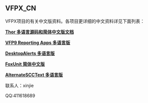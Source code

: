 ## VFPX_CN
VFPX项目的有关中文版资料。各项目更详细的中文资料详见下面列表：

**[Thor 多语言源码和简体中文版文档](https://github.com/vfp9/Thor_CN)**

**[VFP9 Reporting Apps 多语言版](https://github.com/vfp9/ReportingApps)**

**[DesktopAlerts 多语言版](https://github.com/vfp9/DesktopAlerts)**

**[FoxUnit 简体中文版](https://github.com/vfp9/FoxUnit)**

**[AlternateSCCText 多语言版](https://github.com/vfp9/AlternateSCCText)**


联系人：xinjie

QQ:411618689
